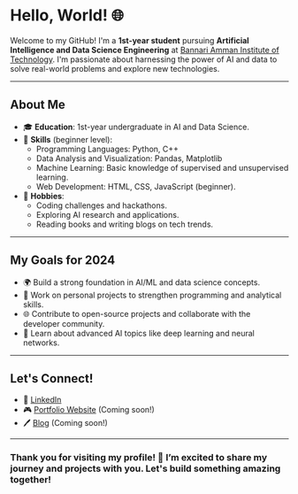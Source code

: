 # Hello, World! 🌐

Welcome to my GitHub! I'm a **1st-year student** pursuing **Artificial Intelligence and Data Science Engineering** at [Bannari Amman Institute of Technology](https://www.bitsathy.ac.in/). I'm passionate about harnessing the power of AI and data to solve real-world problems and explore new technologies.

---

## About Me
- 🎓 **Education**: 1st-year undergraduate in AI and Data Science.
- 🔧 **Skills** (beginner level):
  - Programming Languages: Python, C++
  - Data Analysis and Visualization: Pandas, Matplotlib
  - Machine Learning: Basic knowledge of supervised and unsupervised learning.
  - Web Development: HTML, CSS, JavaScript (beginner).
- 🎨 **Hobbies**:
  - Coding challenges and hackathons.
  - Exploring AI research and applications.
  - Reading books and writing blogs on tech trends.

---

## My Goals for 2024
- 🌍 Build a strong foundation in AI/ML and data science concepts.
- 🔧 Work on personal projects to strengthen programming and analytical skills.
- 🌐 Contribute to open-source projects and collaborate with the developer community.
- 🔬 Learn about advanced AI topics like deep learning and neural networks.

---

## Let's Connect!
- 🔗 [LinkedIn](https://www.linkedin.com)
- 🎮 [Portfolio Website](#) (Coming soon!)
- 🖊️ [Blog](#) (Coming soon!)

---

### Thank you for visiting my profile! 🌟 I’m excited to share my journey and projects with you. Let's build something amazing together!

